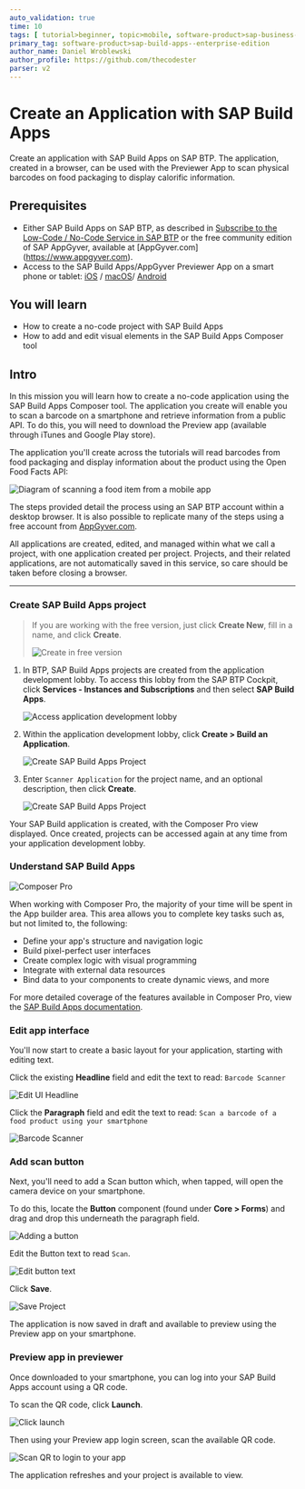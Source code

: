 ```yaml
---
auto_validation: true
time: 10
tags: [ tutorial>beginner, topic>mobile, software-product>sap-business-technology-platform]
primary_tag: software-product>sap-build-apps--enterprise-edition
author_name: Daniel Wroblewski
author_profile: https://github.com/thecodester
parser: v2
---
```


# Create an Application with SAP Build Apps
<!-- description --> Create an application with SAP Build Apps on SAP BTP. The application, created in a browser, can be used with the Previewer App to scan physical barcodes on food packaging to display calorific information.


## Prerequisites
- Either SAP Build Apps on SAP BTP, as described in [Subscribe to the Low-Code / No-Code Service in SAP BTP](appgyver-subscribe-service) or the free community edition of SAP AppGyver, available at [AppGyver.com] (https://www.appgyver.com).
 - Access to the SAP Build Apps/AppGyver Previewer App on a smart phone or tablet: [iOS](https://apps.apple.com/us/app/sap-appgyver-preview/id1585856868) / [macOS](https://downloads.appgyver.com/SAP_AppGyver_preview_v3.4.4.zip)/ [Android](https://play.google.com/store/apps/details?id=com.sap.appgyver.preview.release)

## You will learn
  - How to create a no-code project with SAP Build Apps
  - How to add and edit visual elements in the SAP Build Apps Composer tool

## Intro
In this mission you will learn how to create a no-code application using the SAP Build Apps Composer tool. The application you create will enable you to scan a barcode on a smartphone and retrieve information from a public API. To do this, you will need to download the Preview app (available through iTunes and Google Play store).

The application you'll create across the tutorials will read barcodes from food packaging and display information about the product using the Open Food Facts API:

![Diagram of scanning a food item from a mobile app](OpenFoodFactsDiagram.png)

The steps provided detail the process using an SAP BTP account within a desktop browser. It is also possible to replicate many of the steps using a free account from [AppGyver.com](https://AppGyver.com).

All applications are created, edited, and managed within what we call a project, with one application created per project. Projects, and their related applications, are not automatically saved in this service, so care should be taken before closing a browser.

---

### Create SAP Build Apps project

>If you are working with the free version, just click **Create New**, fill in a name, and click **Create**.
>
>![Create in free version](CreateFromFree.png) 

1. In BTP, SAP Build Apps projects are created from the application development lobby. To access this lobby from the SAP BTP Cockpit, click **Services - Instances and Subscriptions** and then select **SAP Build Apps**.

    ![Access application development lobby](access_lobby.png)

2. Within the application development lobby, click **Create > Build an Application**.

    ![Create SAP Build Apps Project](Create_AppGyver_Project.png)

3. Enter `Scanner Application` for the project name, and an optional description, then click **Create**.

    ![Create SAP Build Apps Project](Projectname.png)

Your SAP Build application is created, with the Composer Pro view displayed. Once created, projects can be accessed again at any time from your application development lobby.



### Understand SAP Build Apps

![Composer Pro](composerPro.png)

When working with Composer Pro, the majority of your time will be spent in the App builder area. This area allows you to complete key tasks such as, but not limited to, the following:

- Define your app's structure and navigation logic
- Build pixel-perfect user interfaces
- Create complex logic with visual programming
- Integrate with external data resources
- Bind data to your components to create dynamic views, and more

For more detailed coverage of the features available in Composer Pro, view the [SAP Build Apps documentation](https://help.sap.com/docs/BUILD_APPS/431746e4c663458aa68d9754b237bfc6/daece9f87abf4f7187a14ae0b1f8b2ab.html).



### Edit app interface

You'll now start to create a basic layout for your application, starting with editing text.

Click the existing **Headline** field and edit the text to read:  `Barcode Scanner`

![Edit UI Headline](EditHeadline.png)

Click the **Paragraph** field and edit the text to read: `Scan a barcode of a food product using your smartphone`

![Barcode Scanner](BarcodeScanner.png)



### Add scan button

Next, you'll need to add a Scan button which, when tapped, will open the camera device on your smartphone.

To do this, locate the **Button** component (found under **Core > Forms**) and drag and drop this underneath the paragraph field.

![Adding a button](AddButton.png)

Edit the Button text to read `Scan`.

![Edit button text](EditButtonText.png)

Click **Save**.

![Save Project](SaveProject.png)

The application is now saved in draft and available to preview using the Preview app on your smartphone.



### Preview app in previewer

Once downloaded to your smartphone, you can log into your SAP Build Apps account using a QR code.

To scan the QR code, click **Launch**.

![Click launch](Launch_Preview.png)

Then using your Preview app login screen, scan the available QR code.

![Scan QR to login to your app](scanQR.png)

The application refreshes and your project is available to view.

